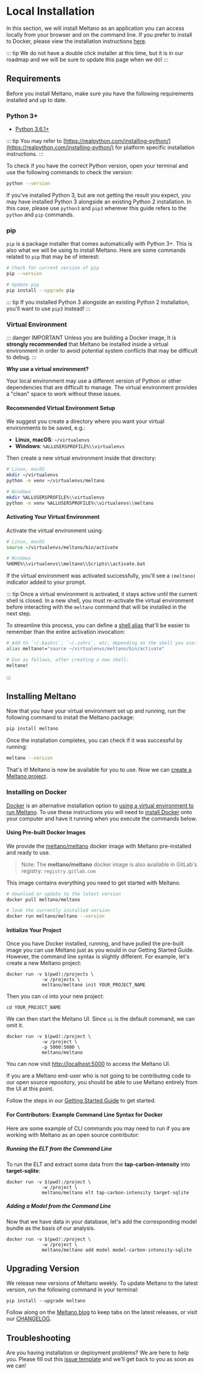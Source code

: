 # Local Installation

In this section, we will install Meltano as an application you can access locally from your browser and on the command line. If you prefer to install to Docker, please view the installation instructions [here](/docs/installation.html#installing-on-docker).

::: tip
We do not have a double click installer at this time, but it is in our roadmap and we will be sure to update this page when we do!
:::

## Requirements

Before you install Meltano, make sure you have the following requirements installed and up to date.

### Python 3+

- [Python 3.6.1+](https://realpython.com/installing-python/)

::: tip
You may refer to [https://realpython.com/installing-python/](https://realpython.com/installing-python/) for platform specific installation instructions.
:::

To check if you have the correct Python version, open your terminal and use the following commands to check the version:

```bash
python --version
```

If you've installed Python 3, but are not getting the result you expect, you may have installed Python 3 alongside an existing Python 2 installation. In this case, please use `python3` and `pip3` wherever this guide refers to the `python` and `pip` commands.

### pip

`pip` is a package installer that comes automatically with Python 3+. This is also what we will be using to install Meltano. Here are some commands related to `pip` that may be of interest:

```bash
# Check for current version of pip
pip --version

# Update pip
pip install --upgrade pip
```

::: tip
If you installed Python 3 alongside an existing Python 2 installation, you'll want to use `pip3` instead!
:::

### Virtual Environment

::: danger IMPORTANT
Unless you are building a Docker image, It is **strongly recommended** that Meltano be installed inside a virtual environment in order to avoid potential system conflicts that may be difficult to debug.
:::

**Why use a virtual environment?**

Your local environment may use a different version of Python or other dependencies that are difficult to manage. The virtual environment provides a "clean" space to work without these issues.

#### Recommended Virtual Environment Setup

We suggest you create a directory where you want your virtual environments to be saved, e.g.:

- **Linux, macOS**: `~/virtualenvs`
- **Windows**: `%ALLUSERSPROFILE%\\virtualenvs`

Then create a new virtual environment inside that directory:

```bash
# Linux, macOS
mkdir ~/virtualenvs
python -m venv ~/virtualenvs/meltano

# Windows
mkdir %ALLUSERSPROFILE%\\virtualenvs
python -m venv %ALLUSERSPROFILE%\\virtualenvs\\meltano
```

#### Activating Your Virtual Environment

Activate the virtual environment using:

```bash
# Linux, macOS
source ~/virtualenvs/meltano/bin/activate

# Windows
%HOME%\\virtualenvs\\meltano\\Scripts\\activate.bat
```

If the virtual environment was activated successfully, you'll see a `(meltano)` indicator added to your prompt.

::: tip
Once a virtual environment is activated, it stays active until the current shell is closed. In a new shell, you must re-activate the virtual environment before interacting with the `meltano` command that will be installed in the next step.

To streamline this process, you can define a [shell alias](https://shapeshed.com/unix-alias/) that'll be easier to remember than the entire activation invocation:

```bash
# Add to `~/.bashrc`, `~/.zshrc`, etc, depending on the shell you use:
alias meltano!="source ~/virtualenvs/meltano/bin/activate"

# Use as follows, after creating a new shell:
meltano!
```

:::

## Installing Meltano

Now that you have your virtual environment set up and running, run the following command to install the Meltano package:

```bash
pip install meltano
```

Once the installation completes, you can check if it was successful by running:

```bash
meltano --version
```

That's it! Meltano is now be available for you to use. Now we can [create a Meltano project](/docs/getting-started.html).

### Installing on Docker

[Docker](https://www.docker.com/) is an alternative installation option to [using a virtual environment to run Meltano](http://localhost:8080/docs/installation.html#virtual-environment). To use these instructions you will need to [install Docker](https://docs.docker.com/install/) onto your computer and have it running when you execute the commands below.

#### Using Pre-built Docker Images

We provide the [meltano/meltano](https://hub.docker.com/r/meltano/meltano) docker image with Meltano pre-installed and ready to use.

> Note: The **meltano/meltano** docker image is also available in GitLab's registry: `registry.gitlab.com`

This image contains everything you need to get started with Meltano.

```bash
# download or update to the latest version
docker pull meltano/meltano

# look the currently installed version
docker run meltano/meltano --version
```

#### Initialize Your Project

Once you have Docker installed, running, and have pulled the pre-built image you can use Meltano just as you would in our Getting Started Guide. However, the command line syntax is slightly different. For example, let's create a new Meltano project:

```
docker run -v $(pwd):/projects \
             -w /projects \
             meltano/meltano init YOUR_PROJECT_NAME
```

Then you can `cd` into your new project:

```
cd YOUR_PROJECT_NAME
```

We can then start the Meltano UI. Since `ui` is the default command, we can omit it.

```
docker run -v $(pwd):/project \
             -w /project \
             -p 5000:5000 \
             meltano/meltano
```

You can now visit [http://localhost:5000](http://localhost:5000) to access the Meltano UI.

If you are a Meltano end-user who is not going to be contributing code to our open source repository, you should be able to use Meltano entirely from the UI at this point.

Follow the steps in our [Getting Started Guide](/docs/getting-started.html) to get started.

#### For Contributors: Example Command Line Syntax for Docker

Here are some example of CLI commands you may need to run if you are working with Meltano as an open source contributor:

##### Running the ELT from the Command Line

To run the ELT and extract some data from the **tap-carbon-intensity** into **target-sqlite**:

```
docker run -v $(pwd):/project \
             -w /project \
             meltano/meltano elt tap-carbon-intensity target-sqlite
```

##### Adding a Model from the Command Line

Now that we have data in your database, let's add the corresponding model bundle as the basis of our analysis.

```
docker run -v $(pwd):/project \
             -w /project \
             meltano/meltano add model model-carbon-intensity-sqlite
```

## Upgrading Version

We release new versions of Meltano weekly. To update Meltano to the latest version, run the following command in your terminal:

```
pip install --upgrade meltano
```

Follow along on the [Meltano blog](https://meltano.com/blog/) to keep tabs on the latest releases, or visit our [CHANGELOG](https://gitlab.com/meltano/meltano/blob/master/CHANGELOG.md).

## Troubleshooting

Are you having installation or deployment problems? We are here to help you. Please fill out this [issue template](https://gitlab.com/meltano/meltano/issues/new?issue%5Bassignee_id%5D=&issue%5Bmilestone_id%5D=&issuable_template=bugs) and we'll get back to you as soon as we can!
